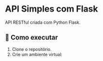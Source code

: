# API Simples com Flask

API RESTful criada com Python Flask.

## 🚀 Como executar

1. Clone o repositório.
2. Crie um ambiente virtual:
